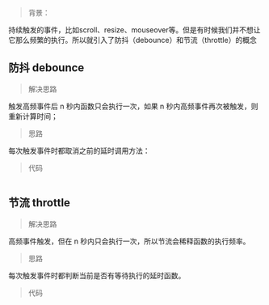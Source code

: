 > 背景：   

持续触发的事件，比如scroll、resize、mouseover等。但是有时候我们并不想让它那么频繁的执行。所以就引入了防抖（debounce）和节流（throttle）的概念

## 防抖 debounce
>  解决思路

触发高频事件后 n 秒内函数只会执行一次，如果 n 秒内高频事件再次被触发，则重新计算时间；
> 思路

每次触发事件时都取消之前的延时调用方法：
> 代码

```

```
## 节流 throttle
>  解决思路

高频事件触发，但在 n 秒内只会执行一次，所以节流会稀释函数的执行频率。
> 思路

每次触发事件时都判断当前是否有等待执行的延时函数。
> 代码

```

```

